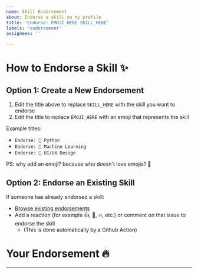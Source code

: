 ```yaml
---
name: Skill Endorsement
about: Endorse a skill on my profile
title: 'Endorse: EMOJI_HERE SKILL_HERE'
labels: 'endorsement'
assignees: ''

---
```


# How to Endorse a Skill ✨ 

## Option 1: Create a New Endorsement
1. Edit the title above to replace `SKILL_HERE` with the skill you want to endorse
2. Edit the title to replace `EMOJI_HERE` with an emoji that represents the skill

Example titles:
- `Endorse: 🐍 Python`
- `Endorse: 🧠 Machine Learning`
- `Endorse: 🎨 UI/UX Design`

PS: why add an emoji? because who doesn't love emojis? 🤩

## Option 2: Endorse an Existing Skill
If someone has already endorsed a skill:
- [Browse existing endorsements](https://github.com/baptistecolle/baptistecolle/issues)
- Add a reaction (for example 👍, 💪, 🔥, etc.) or comment on that issue to endorse the skill 
    - (This is done automatically by a Github Action)

# Your Endorsement 🔥

<!-- Write your endorsement comment here -->

---

<!-- Don't forget to remove the "How to Endorse a Skill ✨" section before submitting your endorsement -->
<!-- Thank you for taking the time to endorse my skills! Your are the best! 😍 -->
